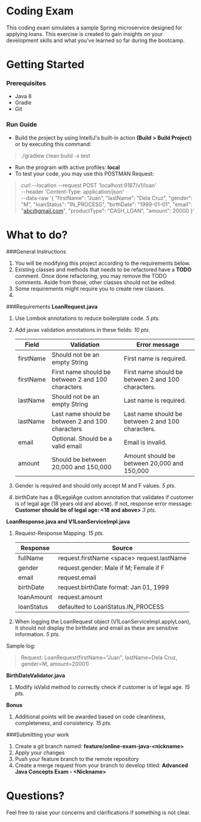 # Coding Exam
This coding exam simulates a sample Spring microservice designed for applying loans. This exercise
is created to gain insights on your development skills and what you've learned so far during the
bootcamp.

# Getting Started

### Prerequisites
* Java 8
* Gradle
* Git

### Run Guide
* Build the project by using IntelliJ's built-in action **(Build > Build Project)** or by executing this command:
>./gradlew clean build -x test
* Run the program with active profiles: **local**
* To test your code, you may use this POSTMAN Request:
>curl --location --request POST 'localhost:9187/v1/loan' \
--header 'Content-Type: application/json' \
--data-raw '{
"firstName": "Juan",
"lastName": "Dela Cruz",
"gender": "M",
"loanStatus": "IN_PROCESS",
"birthDate": "1999-01-01",
"email": "abc@gmail.com",
"productType": "CASH_LOAN",
"amount": 20000
}'

# What to do?

###General Instructions
1. You will be modifying this project according to the requirements below.
2. Existing classes and methods that needs to be refactored have a **TODO** comment. Once done
   refactoring, you may remove the TODO comments. Aside from those, other classes should not be edited.
3. Some requirements might require you to create new classes.
4. 

###Requirements
**LoanRequest.java**
1. Use Lombok annotations to reduce boilerplate code. _5 pts._
2. Add javax validation annotations in these fields: _10 pts._
   
   Field     | Validation                                         | Error message
   ---       | ---                                                | ---
   firstName | Should not be an empty String                      | First name is required. 
   firstName | First name should be between 2 and 100 characters  | First name should be between 2 and 100 characters.
   lastName  | Should not be an empty String                      | Last name is required.
   lastName  | Last name should be between 2 and 100 characters   | Last name should be between 2 and 100 characters.
   email     | Optional. Should be a valid email                  | Email is invalid.
   amount    | Should be between 20,000 and 150,000               | Amount should be between 20,000 and 150,000

3. Gender is required and should only accept M and F values. _5 pts._
4. birthDate has a @LegalAge custom annotation that validates if customer is of legal age (18 years old and above). 
   If not, response error message:
   **Customer should be of legal age: <18 and above>** _3 pts._
   
**LoanResponse.java and V1LoanServiceImpl.java**

1. Request-Response Mapping: _15 pts._

   Response   | Source                                         
   ---        | ---                                                
   fullName   | request.firstName \<space> request.lastName
   gender     | request.gender: Male if M; Female if F
   email      | request.email  
   birthDate  | request.birthDate format: Jan 01, 1999
   loanAmount | request.amount
   loanStatus | defaulted to LoanStatus.IN_PROCESS

2. When logging the LoanRequest object (V1LoanServiceImpl.applyLoan), it should not display the birthdate and email as these are
sensitive information. _5 pts._
   
Sample log:
   >Request: LoanRequest(firstName="Juan", lastName=Dela Cruz, gender=M, amount=20001)
   
**BirthDateValidator.java**
1. Modify isValid method to correctly check if customer is of legal age. _15 pts._

**Bonus**
1. Additional points will be awarded based on code cleanliness, completeness, and consistency. _15 pts._

###Submitting your work
1. Create a git branch named: **feature/online-exam-java-\<nickname>**
2. Apply your changes 
3. Push your feature branch to the remote repository 
4. Create a merge request from your branch to develop titled: **Advanced Java Concepts Exam - \<Nickname>**

# Questions?
Feel free to raise your concerns and clarifications if something is not clear.

